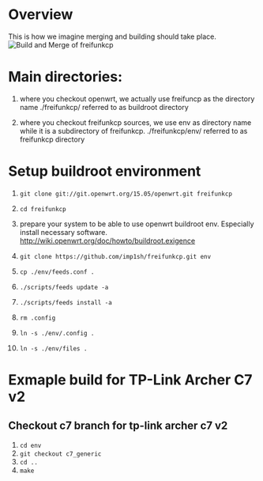 # Overview
This is how we imagine merging and building should take place.
![Build and Merge of freifunkcp](http://www.netzkultur-aachen.de/img/150523_freifunkcp_build_merge.png)

# Main directories:
1. where you checkout openwrt, we actually use freifuncp as the directory name
./freifunkcp/ referred to as buildroot directory

2. where you checkout freifunkcp sources, we use env as directory name while it is a subdirectory of freifunkcp.
./freifunkcp/env/ referred to as freifunkcp directory

# Setup buildroot environment
1. `git clone git://git.openwrt.org/15.05/openwrt.git freifunkcp`

2. `cd freifunkcp`

3. prepare your system to be able to use openwrt buildroot env.
   Especially install necessary software.
   http://wiki.openwrt.org/doc/howto/buildroot.exigence

4. `git clone https://github.com/imp1sh/freifunkcp.git env`

5. `cp ./env/feeds.conf .`

6. `./scripts/feeds update -a`

7. `./scripts/feeds install -a`

8. `rm .config`

9. `ln -s ./env/.config .`

10. `ln -s ./env/files .`

# Exmaple build for TP-Link Archer C7 v2
## Checkout c7 branch for tp-link archer c7 v2
1. `cd env`
2. `git checkout c7_generic`
3. `cd ..`
4. `make`

